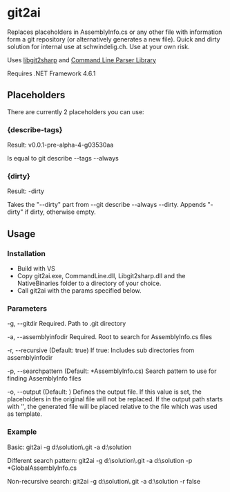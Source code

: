 # git2ai
Replaces placeholders in AssemblyInfo.cs or any other file with information form a git repository (or alternatively generates a new file). Quick and dirty solution for internal use at schwindelig.ch. Use at your own risk.

Uses [libgit2sharp] and [Command Line Parser Library]

Requires .NET Framework 4.6.1

## Placeholders
There are currently 2 placeholders you can use:

### {describe-tags}
Result: v0.0.1-pre-alpha-4-g03530aa

Is equal to git describe --tags --always

### {dirty}
Result: -dirty

Takes the "--dirty" part from --git describe --always --dirty. Appends "-dirty" if dirty, otherwise empty.

## Usage
### Installation
- Build with VS
- Copy git2ai.exe, CommandLine.dll, Libgit2sharp.dll and the NativeBinaries folder to a directory of your choice.
- Call git2ai with the params specified below.

### Parameters

  -g, --gitdir             Required. Path to .git directory

  -a, --assemblyinfodir    Required. Root to search for AssemblyInfo.cs files

  -r, --recursive          (Default: true) If true: Includes sub directories
                           from assemblyinfodir

  -p, --searchpattern      (Default: *AssemblyInfo.cs) Search pattern to use
                           for finding AssemblyInfo files

  -o, --output             (Default: ) Defines the output file. If this value
                           is set, the placeholders in the original file will
                           not be replaced. If the output path starts with '',
                           the generated file will be placed relative to the
                           file which was used as template.
  
### Example
Basic: git2ai -g d:\solution\\.git -a d:\solution

Different search pattern: git2ai -g d:\solution\\.git -a d:\solution -p *GlobalAssemblyInfo.cs
 
Non-recursive search: git2ai -g d:\solution\\.git -a d:\solution -r false


[libgit2sharp]: https://github.com/libgit2/libgit2sharp
[Command Line Parser Library]: https://github.com/gsscoder/commandline
